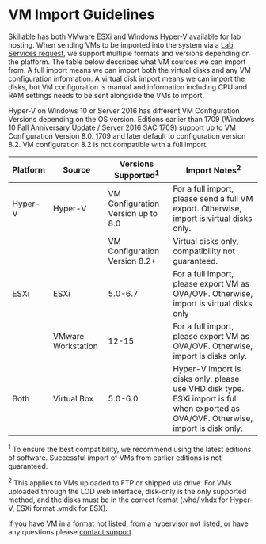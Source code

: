 # VM Import Guidelines

Skillable has both VMware ESXi and Windows Hyper-V available for lab hosting. When sending VMs to be imported into the system via a [Lab Services request](https://www.learnondemandsystems.com/customer-support/), we support multiple formats and versions depending on the platform. The table below describes what VM sources we can import from. A full import means we can import both the virtual disks and any VM configuration information. A virtual disk import means we can import the disks, but VM configuration is manual and information including CPU and RAM settings needs to be sent alongside the VMs to import.

Hyper-V on Windows 10 or Server 2016 has different VM Configuration Versions depending on the OS version. Editions earlier than 1709 (Windows 10 Fall Anniversary Update / Server 2016 SAC 1709) support up to VM Configuration Version 8.0. 1709 and later default to configuration version 8.2. VM configuration 8.2 is not compatible with a full import.

| **Platform** | **Source** | **Versions Supported<sup>1</sup>** | **Import Notes<sup>2</sup>** |
| --- | --- | --- | --- |
| Hyper-V | Hyper-V | VM Configuration Version up to 8.0 | For a full import, please send a full VM export. Otherwise, import is virtual disks only. |
|   |   | VM Configuration Version 8.2+ | Virtual disks only, compatibility not guaranteed. |
| ESXi | ESXi | 5.0-6.7 | For a full import, please export VM as OVA/OVF. Otherwise, import is virtual disks only |
|   | VMware Workstation | 12-15 | For a full import, please export VM as OVA/OVF. Otherwise, import is disks only. |
| Both | Virtual Box | 5.0-6.0 | Hyper-V import is disks only, please use VHD disk type. ESXi import is full when exported as OVA/OVF. Otherwise, import is disk only. |

<sup>1</sup> To ensure the best compatibility, we recommend using the latest editions of software. Successful import of VMs from earlier editions is not guaranteed.

<sup>2</sup> This applies to VMs uploaded to FTP or shipped via drive. For VMs uploaded through the LOD web interface, disk-only is the only supported method, and the disks must be in the correct format (.vhd/.vhdx for Hyper-V, ESXi format .vmdk for ESX).

If you have VM in a format not listed, from a hypervisor not listed, or have any questions please [contact support](https://www.learnondemandsystems.com/customer-support/).
